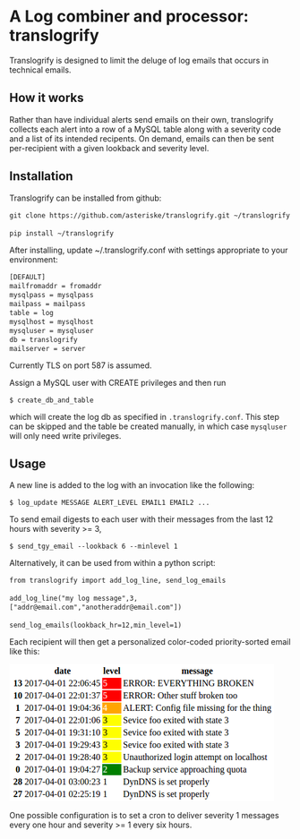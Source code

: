 # A Log combiner and processor: translogrify

Translogrify is designed to limit the deluge of log emails that occurs in technical emails. 

## How it works

Rather than have individual alerts send emails on their own, translogrify collects each alert into a row of a MySQL table along with a severity code and a list of its intended recipents. On demand, emails can then be sent per-recipient with a given lookback and severity level.

## Installation

Translogrify can be installed from github: 

    git clone https://github.com/asteriske/translogrify.git ~/translogrify

    pip install ~/translogrify

After installing, update ~/.translogrify.conf with settings appropriate to your environment:

    [DEFAULT]
    mailfromaddr = fromaddr
    mysqlpass = mysqlpass
    mailpass = mailpass
    table = log
    mysqlhost = mysqlhost
    mysqluser = mysqluser
    db = translogrify 
    mailserver = server

Currently TLS on port 587 is assumed. 

Assign a MySQL user with CREATE privileges and then run 

    $ create_db_and_table

which will create the log db as specified in `.translogrify.conf`. This step can be skipped and the table be created manually, in which case `mysqluser` will only need write privileges.

## Usage

A new line is added to the log with an invocation like the following:

    $ log_update MESSAGE ALERT_LEVEL EMAIL1 EMAIL2 ...

To send email digests to each user with their messages from the last 12 hours with severity >= 3,

    $ send_tgy_email --lookback 6 --minlevel 1 

Alternatively, it can be used from within a python script:

    from translogrify import add_log_line, send_log_emails

    add_log_line("my log message",3,["addr@email.com","anotheraddr@email.com"])

    send_log_emails(lookback_hr=12,min_level=1)

Each recipient will then get a personalized color-coded priority-sorted email like this:

![translogrify example](https://github.com/asteriske/asteriske.github.io/blob/master/img/translogrify.png)

One possible configuration is to set a cron to deliver severity 1 messages every one hour and severity >= 1 every six hours.
